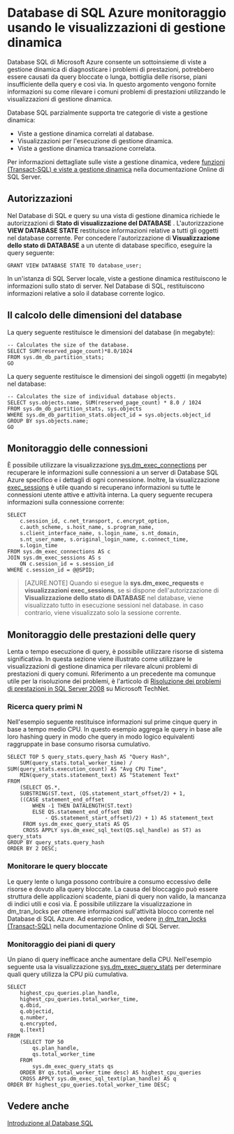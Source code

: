 <properties
   pageTitle="Monitoraggio Database SQL Azure usando le visualizzazioni di gestione dinamica | Microsoft Azure"
   description="Informazioni su come rilevare e diagnosticare i problemi di prestazioni utilizzando le visualizzazioni di gestione dinamica per monitorare Database SQL di Microsoft Azure."
   services="sql-database"
   documentationCenter=""
   authors="CarlRabeler"
   manager="jhubbard"
   editor=""
   tags=""/>

<tags
   ms.service="sql-database"
   ms.devlang="na"
   ms.topic="article"
   ms.tgt_pltfrm="na"
   ms.workload="data-management"
   ms.date="09/20/2016"
   ms.author="carlrab"/>

# <a name="monitoring-azure-sql-database-using-dynamic-management-views"></a>Database di SQL Azure monitoraggio usando le visualizzazioni di gestione dinamica

Database SQL di Microsoft Azure consente un sottoinsieme di viste a gestione dinamica di diagnosticare i problemi di prestazioni, potrebbero essere causati da query bloccate o lunga, bottiglia delle risorse, piani insufficiente della query e così via. In questo argomento vengono fornite informazioni su come rilevare i comuni problemi di prestazioni utilizzando le visualizzazioni di gestione dinamica.

Database SQL parzialmente supporta tre categorie di viste a gestione dinamica:

- Viste a gestione dinamica correlati al database.
- Visualizzazioni per l'esecuzione di gestione dinamica.
- Viste a gestione dinamica transazione correlata.

Per informazioni dettagliate sulle viste a gestione dinamica, vedere [funzioni (Transact-SQL) e viste a gestione dinamica](https://msdn.microsoft.com/library/ms188754.aspx) nella documentazione Online di SQL Server.

## <a name="permissions"></a>Autorizzazioni

Nel Database di SQL e query su una vista di gestione dinamica richiede le autorizzazioni di **Stato di visualizzazione del DATABASE** . L'autorizzazione **VIEW DATABASE STATE** restituisce informazioni relative a tutti gli oggetti nel database corrente.
Per concedere l'autorizzazione di **Visualizzazione dello stato di DATABASE** a un utente di database specifico, eseguire la query seguente:

```GRANT VIEW DATABASE STATE TO database_user; ```

In un'istanza di SQL Server locale, viste a gestione dinamica restituiscono le informazioni sullo stato di server. Nel Database di SQL, restituiscono informazioni relative a solo il database corrente logico.

## <a name="calculating-database-size"></a>Il calcolo delle dimensioni del database

La query seguente restituisce le dimensioni del database (in megabyte):

```
-- Calculates the size of the database.
SELECT SUM(reserved_page_count)*8.0/1024
FROM sys.dm_db_partition_stats;
GO
```

La query seguente restituisce le dimensioni dei singoli oggetti (in megabyte) nel database:

```
-- Calculates the size of individual database objects.
SELECT sys.objects.name, SUM(reserved_page_count) * 8.0 / 1024
FROM sys.dm_db_partition_stats, sys.objects
WHERE sys.dm_db_partition_stats.object_id = sys.objects.object_id
GROUP BY sys.objects.name;
GO
```

## <a name="monitoring-connections"></a>Monitoraggio delle connessioni

È possibile utilizzare la visualizzazione [sys.dm_exec_connections](https://msdn.microsoft.com/library/ms181509.aspx) per recuperare le informazioni sulle connessioni a un server di Database SQL Azure specifico e i dettagli di ogni connessione. Inoltre, la visualizzazione [exec_sessions](https://msdn.microsoft.com/library/ms176013.aspx) è utile quando si recuperano informazioni su tutte le connessioni utente attive e attività interna.
La query seguente recupera informazioni sulla connessione corrente:

```
SELECT
    c.session_id, c.net_transport, c.encrypt_option,
    c.auth_scheme, s.host_name, s.program_name,
    s.client_interface_name, s.login_name, s.nt_domain,
    s.nt_user_name, s.original_login_name, c.connect_time,
    s.login_time
FROM sys.dm_exec_connections AS c
JOIN sys.dm_exec_sessions AS s
    ON c.session_id = s.session_id
WHERE c.session_id = @@SPID;
```

> [AZURE.NOTE] Quando si esegue la **sys.dm_exec_requests** e **visualizzazioni exec_sessions**, se si dispone dell'autorizzazione di **Visualizzazione dello stato di DATABASE** nel database, viene visualizzato tutto in esecuzione sessioni nel database. in caso contrario, viene visualizzato solo la sessione corrente.

## <a name="monitoring-query-performance"></a>Monitoraggio delle prestazioni delle query

Lenta o tempo esecuzione di query, è possibile utilizzare risorse di sistema significativa. In questa sezione viene illustrato come utilizzare le visualizzazioni di gestione dinamica per rilevare alcuni problemi di prestazioni di query comuni. Riferimento a un precedente ma comunque utile per la risoluzione dei problemi, è l'articolo di [Risoluzione dei problemi di prestazioni in SQL Server 2008](http://download.microsoft.com/download/D/B/D/DBDE7972-1EB9-470A-BA18-58849DB3EB3B/TShootPerfProbs2008.docx) su Microsoft TechNet.

### <a name="finding-top-n-queries"></a>Ricerca query primi N

Nell'esempio seguente restituisce informazioni sul prime cinque query in base a tempo medio CPU. In questo esempio aggrega le query in base alle loro hashing query in modo che query in modo logico equivalenti raggruppate in base consumo risorsa cumulativo.

```
SELECT TOP 5 query_stats.query_hash AS "Query Hash",
    SUM(query_stats.total_worker_time) / SUM(query_stats.execution_count) AS "Avg CPU Time",
    MIN(query_stats.statement_text) AS "Statement Text"
FROM
    (SELECT QS.*,
    SUBSTRING(ST.text, (QS.statement_start_offset/2) + 1,
    ((CASE statement_end_offset
        WHEN -1 THEN DATALENGTH(ST.text)
        ELSE QS.statement_end_offset END
            - QS.statement_start_offset)/2) + 1) AS statement_text
     FROM sys.dm_exec_query_stats AS QS
     CROSS APPLY sys.dm_exec_sql_text(QS.sql_handle) as ST) as query_stats
GROUP BY query_stats.query_hash
ORDER BY 2 DESC;
```

### <a name="monitoring-blocked-queries"></a>Monitorare le query bloccate

Le query lente o lunga possono contribuire a consumo eccessivo delle risorse e dovuto alla query bloccate. La causa del bloccaggio può essere struttura delle applicazioni scadente, piani di query non valido, la mancanza di indici utili e così via. È possibile utilizzare la visualizzazione in dm_tran_locks per ottenere informazioni sull'attività blocco corrente nel Database di SQL Azure. Ad esempio codice, vedere [in dm_tran_locks (Transact-SQL)](https://msdn.microsoft.com/library/ms190345.aspx) nella documentazione Online di SQL Server.

### <a name="monitoring-query-plans"></a>Monitoraggio dei piani di query

Un piano di query inefficace anche aumentare della CPU. Nell'esempio seguente usa la visualizzazione [sys.dm_exec_query_stats](https://msdn.microsoft.com/library/ms189741.aspx) per determinare quali query utilizza la CPU più cumulativa.

```
SELECT
    highest_cpu_queries.plan_handle,
    highest_cpu_queries.total_worker_time,
    q.dbid,
    q.objectid,
    q.number,
    q.encrypted,
    q.[text]
FROM
    (SELECT TOP 50
        qs.plan_handle,
        qs.total_worker_time
    FROM
        sys.dm_exec_query_stats qs
    ORDER BY qs.total_worker_time desc) AS highest_cpu_queries
    CROSS APPLY sys.dm_exec_sql_text(plan_handle) AS q
ORDER BY highest_cpu_queries.total_worker_time DESC;
```

## <a name="see-also"></a>Vedere anche

[Introduzione al Database SQL](sql-database-technical-overview.md)
